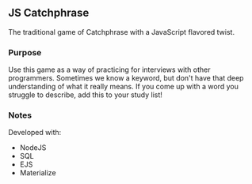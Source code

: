 ## JS Catchphrase

The traditional game of Catchphrase with a JavaScript flavored twist.

### Purpose

Use this game as a way of practicing for interviews with other programmers. Sometimes we know a keyword, but don't have that deep understanding of what it really means. If you come up with a word you struggle to describe, add this to your study list!

### Notes

Developed with:
* NodeJS
* SQL
* EJS
* Materialize
